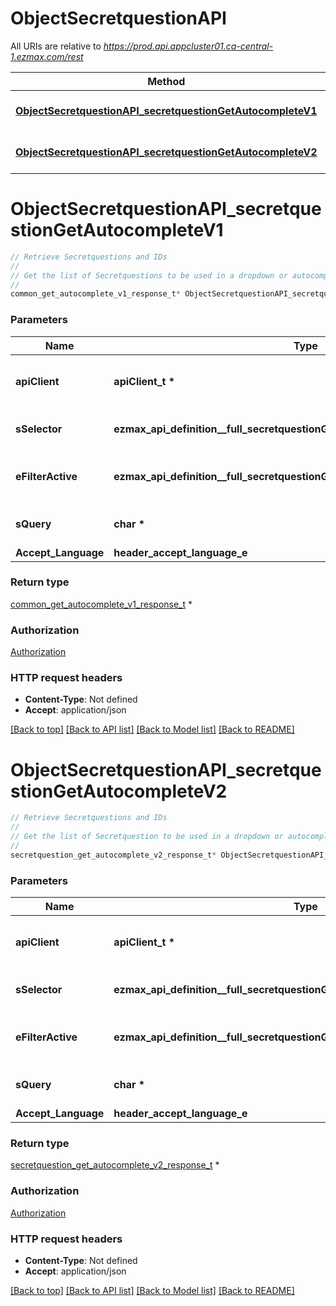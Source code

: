 # ObjectSecretquestionAPI

All URIs are relative to *https://prod.api.appcluster01.ca-central-1.ezmax.com/rest*

Method | HTTP request | Description
------------- | ------------- | -------------
[**ObjectSecretquestionAPI_secretquestionGetAutocompleteV1**](ObjectSecretquestionAPI.md#ObjectSecretquestionAPI_secretquestionGetAutocompleteV1) | **GET** /1/object/secretquestion/getAutocomplete/{sSelector} | Retrieve Secretquestions and IDs
[**ObjectSecretquestionAPI_secretquestionGetAutocompleteV2**](ObjectSecretquestionAPI.md#ObjectSecretquestionAPI_secretquestionGetAutocompleteV2) | **GET** /2/object/secretquestion/getAutocomplete/{sSelector} | Retrieve Secretquestions and IDs


# **ObjectSecretquestionAPI_secretquestionGetAutocompleteV1**
```c
// Retrieve Secretquestions and IDs
//
// Get the list of Secretquestions to be used in a dropdown or autocomplete control.
//
common_get_autocomplete_v1_response_t* ObjectSecretquestionAPI_secretquestionGetAutocompleteV1(apiClient_t *apiClient, ezmax_api_definition__full_secretquestionGetAutocompleteV1_sSelector_e sSelector, ezmax_api_definition__full_secretquestionGetAutocompleteV1_eFilterActive_e eFilterActive, char * sQuery, header_accept_language_e Accept_Language);
```

### Parameters
Name | Type | Description  | Notes
------------- | ------------- | ------------- | -------------
**apiClient** | **apiClient_t \*** | context containing the client configuration |
**sSelector** | **ezmax_api_definition__full_secretquestionGetAutocompleteV1_sSelector_e** | The type of Secretquestions to return | 
**eFilterActive** | **ezmax_api_definition__full_secretquestionGetAutocompleteV1_eFilterActive_e** | Specify which results we want to display. | [optional] [default to &#39;Active&#39;]
**sQuery** | **char \*** | Allow to filter the returned results | [optional] 
**Accept_Language** | **header_accept_language_e** |  | [optional] 

### Return type

[common_get_autocomplete_v1_response_t](common_get_autocomplete_v1_response.md) *


### Authorization

[Authorization](../README.md#Authorization)

### HTTP request headers

 - **Content-Type**: Not defined
 - **Accept**: application/json

[[Back to top]](#) [[Back to API list]](../README.md#documentation-for-api-endpoints) [[Back to Model list]](../README.md#documentation-for-models) [[Back to README]](../README.md)

# **ObjectSecretquestionAPI_secretquestionGetAutocompleteV2**
```c
// Retrieve Secretquestions and IDs
//
// Get the list of Secretquestion to be used in a dropdown or autocomplete control.
//
secretquestion_get_autocomplete_v2_response_t* ObjectSecretquestionAPI_secretquestionGetAutocompleteV2(apiClient_t *apiClient, ezmax_api_definition__full_secretquestionGetAutocompleteV2_sSelector_e sSelector, ezmax_api_definition__full_secretquestionGetAutocompleteV2_eFilterActive_e eFilterActive, char * sQuery, header_accept_language_e Accept_Language);
```

### Parameters
Name | Type | Description  | Notes
------------- | ------------- | ------------- | -------------
**apiClient** | **apiClient_t \*** | context containing the client configuration |
**sSelector** | **ezmax_api_definition__full_secretquestionGetAutocompleteV2_sSelector_e** | The type of Secretquestions to return | 
**eFilterActive** | **ezmax_api_definition__full_secretquestionGetAutocompleteV2_eFilterActive_e** | Specify which results we want to display. | [optional] [default to &#39;Active&#39;]
**sQuery** | **char \*** | Allow to filter the returned results | [optional] 
**Accept_Language** | **header_accept_language_e** |  | [optional] 

### Return type

[secretquestion_get_autocomplete_v2_response_t](secretquestion_get_autocomplete_v2_response.md) *


### Authorization

[Authorization](../README.md#Authorization)

### HTTP request headers

 - **Content-Type**: Not defined
 - **Accept**: application/json

[[Back to top]](#) [[Back to API list]](../README.md#documentation-for-api-endpoints) [[Back to Model list]](../README.md#documentation-for-models) [[Back to README]](../README.md)

